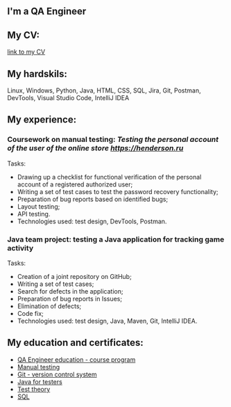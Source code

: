 ## I'm a QA Engineer
## My CV: 
[link to my CV](https://docs.google.com/document/d/1fs6OZGODtcUvfS7ZNXZ0FL4qKCQaIqNzG7OoObw8g2Q/edit?usp=sharing)
## My hardskils:
Linux, Windows, Python, Java, HTML, CSS, SQL, Jira, Git, Postman, DevTools,  Visual Studio Code, IntelliJ IDEA
## My experience:
### Coursework on manual testing: *Testing the personal account of the user of the online store https://henderson.ru*
Tasks:
- Drawing up a checklist for functional verification of the personal account of a registered authorized user;
- Writing a set of test cases to test the password recovery functionality;
- Preparation of bug reports based on identified bugs;
- Layout testing;
- API testing.
- Technologies used: test design, DevTools, Postman.

### Java team project: testing a Java application for tracking game activity
Tasks:
- Creation of a joint repository on GitHub;
- Writing a set of test cases;
- Search for defects in the application;
- Preparation of bug reports in Issues;
- Elimination of defects;
- Code fix;
- Technologies used: test design, Java, Maven, Git, IntelliJ IDEA.

## My education and certificates:
- [QA Engineer education - course program](https://netology.ru/programs/qa-middle#/resume)
- [Manual testing](https://netology.ru/sharing/625df093dd5b543d2348fce775d5a685?utm_source=social&utm_campaign=achievements)
- [Git - version control system](https://netology.ru/sharing/6fb442e09a29c9741f998ead60fa82d1?utm_source=social&utm_campaign=achievements)
- [Java for testers](https://netology.ru/sharing/ef86958cd60d629321b1ebbc24d4cf1a?utm_source=social&utm_campaign=achievements)
- [Test theory](https://stepik.org/cert/1962320)
- [SQL](https://stepik.org/cert/1975086)

